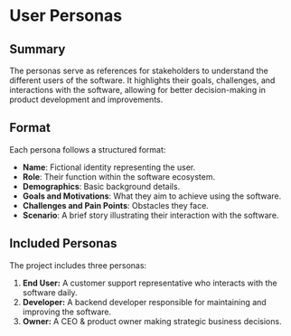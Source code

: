 # User Personas

## Summary

The personas serve as references for stakeholders to understand the different users of the software. It highlights their goals, challenges, and interactions with the software, allowing for better decision-making in product development and improvements.

## Format

Each persona follows a structured format:

- **Name**: Fictional identity representing the user.
- **Role**: Their function within the software ecosystem.
- **Demographics**: Basic background details.
- **Goals and Motivations**: What they aim to achieve using the software.
- **Challenges and Pain Points**: Obstacles they face.
- **Scenario**: A brief story illustrating their interaction with the software.

## Included Personas

The project includes three personas:

1. **End User:** A customer support representative who interacts with the software daily.
2. **Developer:** A backend developer responsible for maintaining and improving the software.
3. **Owner:** A CEO & product owner making strategic business decisions.

